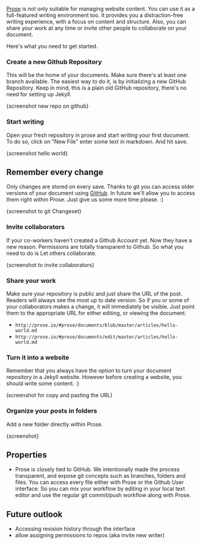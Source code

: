 [Prose](http://prose.io) is not only suitable for managing website content. You can use it as a full-featured writing environment too. It provides you a distraction-free writing experience, with a focus on content and structure. Also, you can share your work at any time or invite other people to collaborate on your document. 

Here's what you need to get started.

### Create a new Github Repository

This will be the home of your documents. Make sure there's at least one branch available. The easiest way to do it, is by initializing a new GitHub Repository. Keep in mind, this is a plain old GitHub repository, there's no need for setting up Jekyll.

{screenshot new repo on github}


### Start writing

Open your fresh repository in prose and start writing your first document. To do so, click on "New File" enter some text in markdown. And hit save.

{screenshot hello world}

## Remember every change

Only changes are stored on every save. Thanks to git you can access older versions of your document using [GitHub](https://github.com/prose/documents/commits/master). In future we'll allow you to access them right within Prose. Just give us some more time please. :)

{screenshot to git Changeset}


### Invite collaborators

If your co-workers haven't created a Github Account yet. Now they have a new reason. Permissions are totally transparent to Github. So what you need to do is 
Let others collaborate.

{screenshot to invite collaborators}

### Share your work

Make sure your repository is public and just share the URL of the post. Readers will always see the most up to date version. So if you or some of your collaborators makes a change, it will immediately be visible. Just point them to the appropriate URL for either editing, or viewing the document.

- `http://prose.io/#prose/documents/blob/master/articles/hello-world.md`
- `http://prose.io/#prose/documents/edit/master/articles/hello-world.md`



### Turn it into a website

Remember that you always have the option to turn your document repository in a Jekyll website. However before creating a website, you should write some content. :)

(screenshot for copy and pasting the URL)

### Organize your posts in folders

Add a new folder directly within Prose. 

{screenshot}

## Properties

- Prose is closely tied to GitHub. We intentionally made the process transparent, and expose git concepts such as branches, folders and files. You can access every file either with Prose or the Github User interface. So you can mix your workflow by editing in your local text editor and use the regular git commit/push workflow along with Prose.


## Future outlook

- Accessing revision history through the interface
- allow assigning permissions to repos (aka invite new writer)